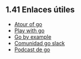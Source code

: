 ## 1.41 Enlaces útiles

-   [Atour of go](http://tour.golang.com/)
-   [Play with go](https://play-with-go.dev/)
-   [Go by example](https://gobyexample.com/)
-   [Comunidad go slack](http://gophers.slack.com/)
-   [Podcast de
    go](https://open.spotify.com/show/2cKdcxETn7jDp7uJCwqmSE?si=q88UkEYQTxS0t1QVws22tw&amp;nd=1)


